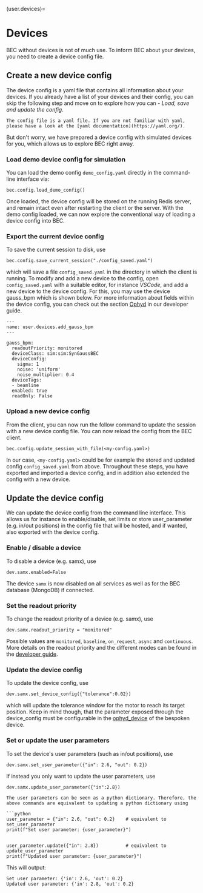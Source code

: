 (user.devices)=
# Devices
BEC without devices is not of much use. 
To inform BEC about your devices, you need to create a device config file.
## Create a new device config

The device config is a yaml file that contains all information about your devices.
If you already have a list of your devices and their config, you can skip the following step and move on to explore how you can - *Load, save and update the config*.

```{note}
The config file is a yaml file. If you are not familiar with yaml, please have a look at the [yaml documentation](https://yaml.org/).
```

But don't worry, we have prepared a device config with simulated devices for you, which allows us to explore BEC right away.

### Load demo device config for simulation
You can load the demo config `demo_config.yaml` directly in the command-line interface via: 

```{code-block} python
bec.config.load_demo_config()
```
Once loaded, the device config will be stored on the running Redis server, and remain intact even after restarting the client or the server.
With the demo config loaded, we can now explore the conventional way of loading a device config into BEC. 

### Export the current device config

To save the current session to disk, use

```{code-block} python
bec.config.save_current_session("./config_saved.yaml")
```
which will save a file `config_saved.yaml` in the directory in which the client is running.
To modify and add a new device to the config, open `config_saved.yaml` with a suitable editor, for instance *VSCode*, and add a new device to the device config. 
For this, you may use the device gauss_bpm which is shown below. 
For more information about fields within the device config, you can check out the section [Ophyd](#developer.ophyd) in our developer guide.
``` {code-block} yaml
---
name: user.devices.add_gauss_bpm
---

gauss_bpm:
  readoutPriority: monitored
  deviceClass: sim:sim:SynGaussBEC
  deviceConfig:
    sigma: 1
    noise: 'uniform'
    noise_multiplier: 0.4
  deviceTags:
  - beamline
  enabled: true
  readOnly: False
```
### Upload a new device config

From the client, you can now run the follow command to update the session with a new device config file.
You can now reload the config from the BEC client.
```{code-block} python
bec.config.update_session_with_file(<my-config.yaml>)
```
In our case, `<my-config.yaml>` could be for example the stored and updated config `config_saved.yaml` from above.
Throughout these steps, you have exported and imported a device config, and in addition also extended the config with a new device.

## Update the device config
We can update the device config from the command line interface. 
This allows us for instance to enable/disable, set limits or store user_parameter (e.g. in/out positions) in the config file that will be hosted, and if wanted, also exported with the device config.  

### Enable / disable a device

To disable a device (e.g. samx), use

```{code-block} python
dev.samx.enabled=False 
```
The device `samx` is now disabled on all services as well as for the BEC database (MongoDB) if connected. 

### Set the readout priority

To change the readout priority of a device (e.g. samx), use

```{code-block} python
dev.samx.readout_priority = "monitored" 
```

Possible values are `monitored`, `baseline`, `on_request`, `async` and `continuous`. More details on the readout priority and the different modes can be found in the [developer guide](#developer.ophyd_device).

### Update the device config

To update the device config, use

```{code-block}  python
dev.samx.set_device_config({"tolerance":0.02})
```
 which will update the tolerance window for the motor to reach its target position. 
 Keep in mind though, that the parameter exposed through the device_config must be configurable in the [ophyd_device](#developer.ophyd_device) of the bespoken device.

### Set or update the user parameters

To set the device's user parameters (such as in/out positions), use

```{code-block}  python
dev.samx.set_user_parameter({"in": 2.6, "out": 0.2})
```

If instead you only want to update the user parameters, use

```{code-block} python
dev.samx.update_user_parameter({"in":2.8})
```

```{hint}
The user parameters can be seen as a python dictionary. Therefore, the above commands are equivalent to updating a python dictionary using

```python
user_parameter = {"in": 2.6, "out": 0.2}    # equivalent to set_user_parameter
print(f"Set user parameter: {user_parameter}")


user_parameter.update({"in": 2.8})          # equivalent to update_user_parameter
print(f"Updated user parameter: {user_parameter}")
```

This will output:

``` 
Set user parameter: {'in': 2.6, 'out': 0.2}
Updated user parameter: {'in': 2.8, 'out': 0.2}
```